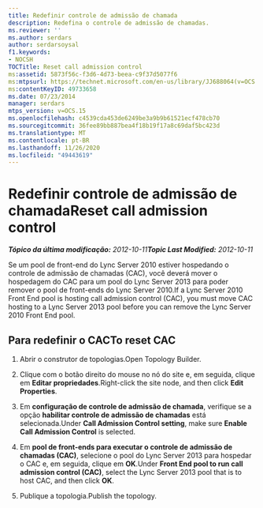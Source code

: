 ```yaml
---
title: Redefinir controle de admissão de chamada
description: Redefina o controle de admissão de chamadas.
ms.reviewer: ''
ms.author: serdars
author: serdarsoysal
f1.keywords:
- NOCSH
TOCTitle: Reset call admission control
ms:assetid: 5873f56c-f3d6-4d73-beea-c9f37d5077f6
ms:mtpsurl: https://technet.microsoft.com/en-us/library/JJ688064(v=OCS.15)
ms:contentKeyID: 49733658
ms.date: 07/23/2014
manager: serdars
mtps_version: v=OCS.15
ms.openlocfilehash: c4539cda453de6249be3a9b9b61521ecf478cb70
ms.sourcegitcommit: 36fee89bb887bea4f18b19f17a8c69daf5bc423d
ms.translationtype: MT
ms.contentlocale: pt-BR
ms.lasthandoff: 11/26/2020
ms.locfileid: "49443619"
---
```

# <a name="reset-call-admission-control"></a><span data-ttu-id="fb3eb-103">Redefinir controle de admissão de chamada</span><span class="sxs-lookup"><span data-stu-id="fb3eb-103">Reset call admission control</span></span>

<div data-xmlns="http://www.w3.org/1999/xhtml">

<div class="topic" data-xmlns="http://www.w3.org/1999/xhtml" data-msxsl="urn:schemas-microsoft-com:xslt" data-cs="https://msdn.microsoft.com/">

<div data-asp="https://msdn2.microsoft.com/asp">



</div>

<div id="mainSection">

<div id="mainBody"><span data-ttu-id="fb3eb-104">

<span> </span></span><span class="sxs-lookup"><span data-stu-id="fb3eb-104">

<span> </span></span></span>

<span data-ttu-id="fb3eb-105">_**Tópico da última modificação:** 2012-10-11_</span><span class="sxs-lookup"><span data-stu-id="fb3eb-105">_**Topic Last Modified:** 2012-10-11_</span></span>

<span data-ttu-id="fb3eb-106">Se um pool de front-end do Lync Server 2010 estiver hospedando o controle de admissão de chamadas (CAC), você deverá mover o hospedagem do CAC para um pool do Lync Server 2013 para poder remover o pool de front-ends do Lync Server 2010.</span><span class="sxs-lookup"><span data-stu-id="fb3eb-106">If a Lync Server 2010 Front End pool is hosting call admission control (CAC), you must move CAC hosting to a Lync Server 2013 pool before you can remove the Lync Server 2010 Front End pool.</span></span>

<div>

## <a name="to-reset-cac"></a><span data-ttu-id="fb3eb-107">Para redefinir o CAC</span><span class="sxs-lookup"><span data-stu-id="fb3eb-107">To reset CAC</span></span>

1.  <span data-ttu-id="fb3eb-108">Abrir o construtor de topologias.</span><span class="sxs-lookup"><span data-stu-id="fb3eb-108">Open Topology Builder.</span></span>

2.  <span data-ttu-id="fb3eb-109">Clique com o botão direito do mouse no nó do site e, em seguida, clique em **Editar propriedades**.</span><span class="sxs-lookup"><span data-stu-id="fb3eb-109">Right-click the site node, and then click **Edit Properties**.</span></span>

3.  <span data-ttu-id="fb3eb-110">Em **configuração de controle de admissão de chamada**, verifique se a opção **habilitar controle de admissão de chamadas** está selecionada.</span><span class="sxs-lookup"><span data-stu-id="fb3eb-110">Under **Call Admission Control setting**, make sure **Enable Call Admission Control** is selected.</span></span>

4.  <span data-ttu-id="fb3eb-111">Em **pool de front-ends para executar o controle de admissão de chamadas (CAC)**, selecione o pool do Lync Server 2013 para hospedar o CAC e, em seguida, clique em **OK**.</span><span class="sxs-lookup"><span data-stu-id="fb3eb-111">Under **Front End pool to run call admission control (CAC)**, select the Lync Server 2013 pool that is to host CAC, and then click **OK**.</span></span>

5.  <span data-ttu-id="fb3eb-112">Publique a topologia.</span><span class="sxs-lookup"><span data-stu-id="fb3eb-112">Publish the topology.</span></span>

<span data-ttu-id="fb3eb-113"></div>

</div>

<span> </span>

</div>

</div>

</span><span class="sxs-lookup"><span data-stu-id="fb3eb-113"></div>

</div>

<span> </span>

</div>

</div>

</span></span></div>

